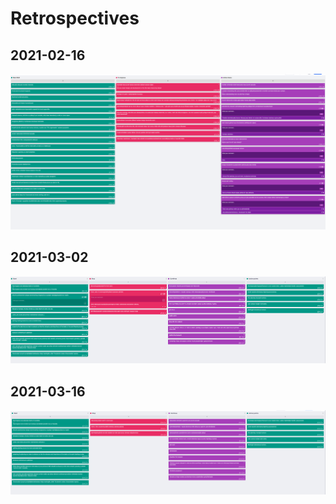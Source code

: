# Retrospectives

## 2021-02-16

![Retrospective board](images/retro_2021-02-16.png "Retrospective board")

## 2021-03-02

![Retrospective board](images/retro_2021-03-02.png "Retrospective board")

## 2021-03-16

![Retrospective board](images/Retro-2021-03-16.png "Retrospective board")
